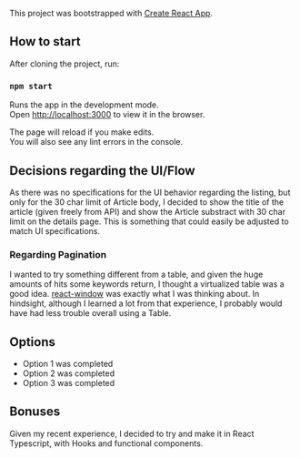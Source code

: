 This project was bootstrapped with [Create React App](https://github.com/facebook/create-react-app).

## How to start

After cloning the project, run:

### `npm start`

Runs the app in the development mode.<br />
Open [http://localhost:3000](http://localhost:3000) to view it in the browser.

The page will reload if you make edits.<br />
You will also see any lint errors in the console.

## Decisions regarding the UI/Flow

As there was no specifications for the UI behavior regarding the listing, but only for the 30 char limit of Article body, I decided to show the title of the article (given freely from API) and show the Article substract with 30 char limit on the details page. This is something that could easily be adjusted to match UI specifications.

### Regarding Pagination

I wanted to try something different from a table, and given the huge amounts of hits some keywords return, I thought a virtualized table was a good idea.
[react-window](https://github.com/bvaughn/react-window) was exactly what I was thinking about.
In hindsight, although I learned a lot from that experience, I probably would have had less trouble overall using a Table.

## Options

- Option 1 was completed
- Option 2 was completed
- Option 3 was completed

## Bonuses

Given my recent experience, I decided to try and make it in React Typescript, with Hooks and functional components.
